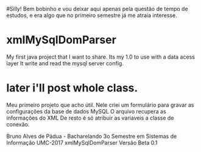 #Silly!
Bem bobinho e vou deixar aqui apenas pela questão de tempo de estudos, e era algo que no primeiro semestre já me atraia interesse.

# xmlMySqlDomParser
My first java project that I want to share.
Its my 1.0 to use with a data acess layer
It write and read the mysql server config.

later i'll post whole class.
=====
Meu primeiro projeto que acho útil.
Nele criei um formulário para gravar as configurações da base de dados MySQL
O arquivo recupera as informações do XML
De resto é só atribuir as variaveis a classe de conexão.

Bruno Alves de Pádua - Bacharelando 3o Semestre em Sistemas de Informação
UMC-2017
xmlMySqlDomParser Versão Beta 0.1
